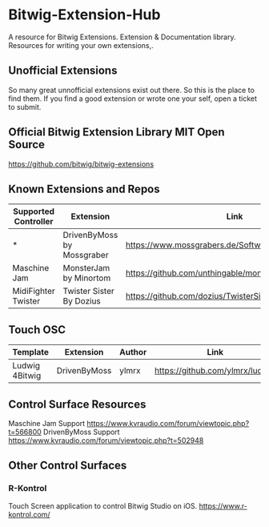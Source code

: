 # Bitwig-Extension-Hub
A resource for Bitwig Extensions. Extension &amp; Documentation library. Resources for writing your own extensions,.

## Unofficial Extensions
So many great unnofficial extensions exist out there. So this is the place to find them. If you find a good extension or wrote one your self, open a ticket to submit.

## Official Bitwig Extension Library MIT Open Source
https://github.com/bitwig/bitwig-extensions



## Known Extensions and Repos

| Supported Controller  | Extension   | Link   |
| ---------- | ---------- | ---------- |
| * | DrivenByMoss by Mossgraber |  https://www.mossgrabers.de/Software/Bitwig/Bitwig.html |
| Maschine Jam | MonsterJam by Minortom | https://github.com/unthingable/monster-jam/ |
| MidiFighter Twister | Twister Sister By Dozius | https://github.com/dozius/TwisterSister/tree/main |


## Touch OSC

| Template  | Extension   | Author | Link   |
| --- | --- |--- | --- |
| Ludwig 4Bitwig | DrivenByMoss | ylmrx | https://github.com/ylmrx/ludwig


## Control Surface Resources
 Maschine Jam Support https://www.kvraudio.com/forum/viewtopic.php?t=566800
 DrivenByMoss Support https://www.kvraudio.com/forum/viewtopic.php?t=502948
 
## Other Control Surfaces

### R-Kontrol
Touch Screen application to control Bitwig Studio on iOS.
https://www.r-kontrol.com/
